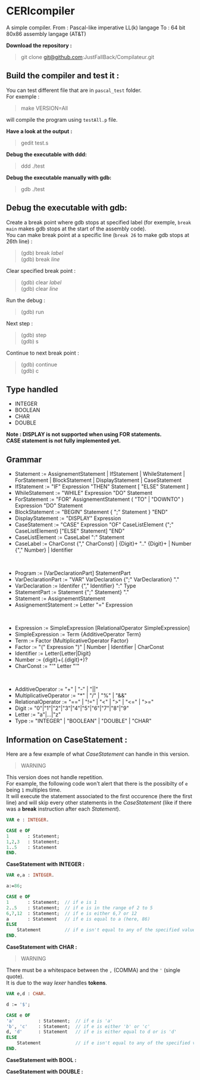 # CERIcompiler

A simple compiler.
From : Pascal-like imperative LL(k) langage
To : 64 bit 80x86 assembly langage (AT&T)

**Download the repository :**

> git clone git@github.com:JustFallBack/Compilateur.git

## Build the compiler and test it :
You can test different file that are in `pascal_test` folder.<br>
For exemple :

> make VERSION=All

will compile the program using `testAll.p` file.

**Have a look at the output :**

> gedit test.s

**Debug the executable with ddd:**

> ddd ./test

**Debug the executable manually with gdb:**

> gdb ./test

## Debug the executable with gdb:
Create a break point where gdb stops at specified label (for exemple, `break main` makes gdb stops at the start of the assembly code).<br>
You can make break point at a specific line (`break 26` to make gdb stops at 26th line) :
>(gdb) break _label_<br>
>(gdb) break _line_

Clear specified break point :
>(gdb) clear _label_<br>
>(gdb) clear _line_

Run the debug :
>(gdb) run

Next step :
>(gdb) step<br>
>(gdb) s

Continue to next break point :
>(gdb) continue<br>
>(gdb) c

## Type handled

- INTEGER
- BOOLEAN
- CHAR
- DOUBLE

**Note : DISPLAY is not supported when using FOR statements.**<br>
**CASE statement is not fully implemented yet.**

## Grammar

-  Statement := AssignementStatement | IfStatement | WhileStatement | ForStatement | BlockStatement | DisplayStatement | CaseStatement
-  IfStatement := "IF" Expression "THEN" Statement [ "ELSE" Statement ]
-  WhileStatement := "WHILE" Expression "DO" Statement
-  ForStatement := "FOR" AssignementStatement ( "TO" | "DOWNTO" ) Expression "DO" Statement
-  BlockStatement := "BEGIN" Statement { ";" Statement } "END"
-  DisplayStatement := "DISPLAY" Expression
-  CaseStatement := "CASE" Expression "OF" CaseListElement {";" CaseListElement} ["ELSE" Statement] "END"
-  CaseListElement := CaseLabel ":" Statement
-  CaseLabel := CharConst {"," CharConst} | {Digit}+ ".." {Digit}+ | Number {"," Number} | Identifier

<br>

-  Program := [VarDeclarationPart] StatementPart
-  VarDeclarationPart := "VAR" VarDeclaration {";" VarDeclaration} "."
-  VarDeclaration := Identifer {"," Identifier} ":" Type
-  StatementPart := Statement {";" Statement} "."
-  Statement := AssignementStatement
-  AssignementStatement := Letter "=" Expression

<br>

-  Expression := SimpleExpression [RelationalOperator SimpleExpression]
-  SimpleExpression := Term {AdditiveOperator Term}
-  Term := Factor {MultiplicativeOperator Factor}
-  Factor := "(" Expression ")" | Number | Identifier | CharConst
-  Identifier := Letter{Letter|Digit}
-  Number := {digit}+(\.{digit}+)?
-  CharConst := "'" Letter "'"

<br>

-  AdditiveOperator := "+" | "-" | "||"
-  MultiplicativeOperator := "*" | "/" | "%" | "&&"
-  RelationalOperator := "==" | "!=" | "<" | ">" | "<=" | ">="  
-  Digit := "0"|"1"|"2"|"3"|"4"|"5"|"6"|"7"|"8"|"9"
-  Letter := "a"|...|"z"
-  Type := "INTEGER" | "BOOLEAN" | "DOUBLE" | "CHAR"

## Information on CaseStatement :

Here are a few example of what *CaseStatement* can handle in this version.<br>

>WARNING<br>

This version does not handle repetition.<br>
For example, the following code won't alert that there is the possibilty of `e` being `1` multiples time.<br>
It will execute the statement associated to the first occurence (here the first line) and will skip every other statements in the *CaseStatement* (like if there was a **break** instruction after each *Statement*).<br>

```pascal
VAR e : INTEGER.

CASE e OF
1       : Statement;
1,2,3   : Statement;  
1..5    : Statement  
END.
```

**CaseStatement with INTEGER :**

```pascal
VAR e,a : INTEGER.

a:=86;

CASE e OF
1       : Statement;  // if e is 1
2..5    : Statement;  // if e is in the range of 2 to 5
6,7,12  : Statement;  // if e is either 6,7 or 12
a       : Statement   // if e is equal to a (here, 86)
ELSE
    Statement         // if e isn't equal to any of the specified value
END.
```

**CaseStatement with CHAR :**

>WARNING<br>

There must be a whitespace between the `,` (COMMA) and the `'` (single quote).<br>
It is due to the way *lexer* handles **tokens**.<br>

```pascal
VAR e,d : CHAR.

d := '$';

CASE e OF
'a'         : Statement;  // if e is 'a'
'b', 'c'    : Statement;  // if e is either 'b' or 'c'
d, 'd'      : Statement   // if e is either equal to d or is 'd'
ELSE
    Statement             // if e isn't equal to any of the specified value
END.
```

**CaseStatement with BOOL :**

**CaseStatement with DOUBLE :**